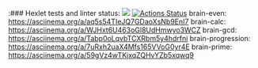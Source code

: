 :### Hexlet tests and linter status:
<a href="https://codeclimate.com/github/AlexandrSperansky/frontend-project-44/maintainability"><img src="https://api.codeclimate.com/v1/badges/b7bba25769318a4d3405/maintainability" /></a>
[![Actions Status](https://github.com/AlexandrSperansky/frontend-project-44/workflows/hexlet-check/badge.svg)](https://github.com/AlexandrSperansky/frontend-project-44/actions)
brain-even: https://asciinema.org/a/aq5s54TIeJQ7GDaoXsNb9EnI7
brain-calc: https://asciinema.org/a/WJHxt6U463oGl8UdHmwyo3WCZ
brain-gcd:  https://asciinema.org/a/Tabp0oLqvbTCXRbm5y4hdrfni
brain-progression: https://asciinema.org/a/7uRxh2uaX4Mfs165VVoG0yr4E
brain-prime: https://asciinema.org/a/59gVz4wTKjxqZQHvYZb5xqwq9
